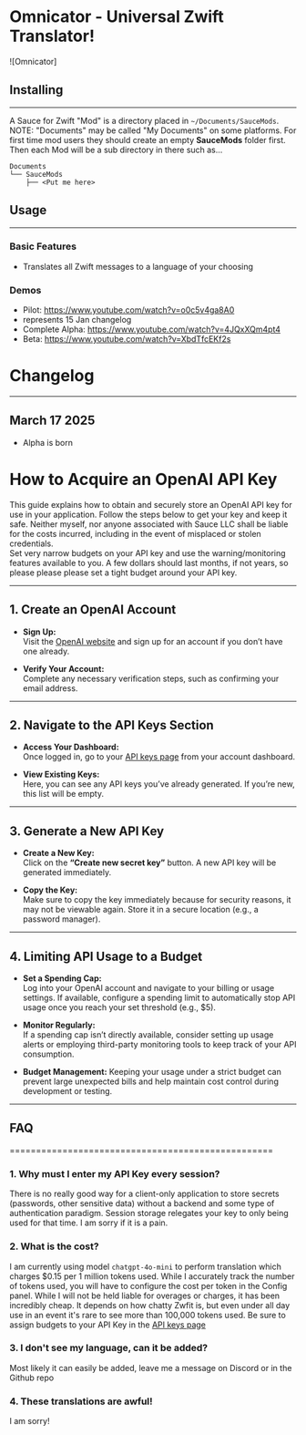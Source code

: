 Omnicator - Universal Zwift Translator!
=========================

![Omnicator]


## Installing
------------------
A Sauce for Zwift "Mod" is a directory placed in `~/Documents/SauceMods`.  NOTE: "Documents"
may be called "My Documents" on some platforms.  For first time mod users they should create
an empty **SauceMods** folder first.  Then each Mod will be a sub directory in there such as...
```
Documents
└── SauceMods
    ├── <Put me here>
```

## Usage
------------------
### Basic Features
- Translates all Zwift messages to a language of your choosing

### Demos
- Pilot: https://www.youtube.com/watch?v=o0c5v4ga8A0
 - represents 15 Jan changelog
- Complete Alpha: https://www.youtube.com/watch?v=4JQxXQm4pt4
- Beta: https://www.youtube.com/watch?v=XbdTfcEKf2s

# Changelog 
------------------
## March 17 2025
- Alpha is born


# How to Acquire an OpenAI API Key

This guide explains how to obtain and securely store an OpenAI API key for use in your application. Follow the steps below to get your key and keep it safe.
Neither myself, nor anyone associated with Sauce LLC shall be liable for the costs incurred, including in the event of misplaced or stolen credentials.  
Set very narrow budgets on your API key and use the warning/monitoring features available to you.  A few dollars should last months, if not years, so please please please
set a tight budget around your API key.

---

## 1. Create an OpenAI Account

- **Sign Up:**  
  Visit the [OpenAI website](https://openai.com) and sign up for an account if you don’t have one already.
  
- **Verify Your Account:**  
  Complete any necessary verification steps, such as confirming your email address.

---

## 2. Navigate to the API Keys Section

- **Access Your Dashboard:**  
  Once logged in, go to your [API keys page](https://platform.openai.com/account/api-keys) from your account dashboard.

- **View Existing Keys:**  
  Here, you can see any API keys you’ve already generated. If you’re new, this list will be empty.

---

## 3. Generate a New API Key

- **Create a New Key:**  
  Click on the **“Create new secret key”** button. A new API key will be generated immediately.

- **Copy the Key:**  
  Make sure to copy the key immediately because for security reasons, it may not be viewable again. Store it in a secure location (e.g., a password manager).

---

## 4. Limiting API Usage to a Budget

- **Set a Spending Cap:**  
  Log into your OpenAI account and navigate to your billing or usage settings. If available, configure a spending limit to automatically stop API usage once you reach your set threshold (e.g., $5).

- **Monitor Regularly:**  
  If a spending cap isn’t directly available, consider setting up usage alerts or employing third-party monitoring tools to keep track of your API consumption.

- **Budget Management:**
  Keeping your usage under a strict budget can prevent large unexpected bills and help maintain cost control during development or testing.
---


## FAQ
==================================================
### 1. Why must I enter my API Key every session?
There is no really good way for a client-only application to store secrets (passwords, other sensitive data) without a backend and some type of authentication paradigm.
Session storage relegates your key to only being used for that time.  I am sorry if it is a pain.

### 2. What is the cost?
I am currently using model `chatgpt-4o-mini` to perform translation which charges $0.15 per 1 million tokens used.  While I accurately track the number of tokens used, you will have to configure the cost per token in the Config panel.  While I will not be held liable for overages or charges, it has been incredibly cheap.  It depends on how chatty Zwfit is, but even under all day use in an event it's rare to see more than 100,000 tokens used.  Be sure to assign budgets to your API Key in the [API keys page](https://platform.openai.com/account/api-keys) 

### 3. I don't see my language, can it be added?
Most likely it can easily be added, leave me a message on Discord or in the Github repo

### 4. These translations are awful!
I am sorry!


